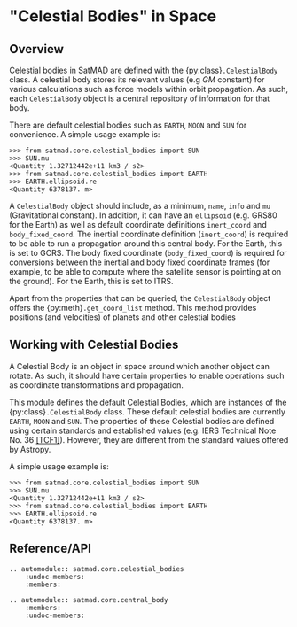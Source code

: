 # "Celestial Bodies" in Space

## Overview
Celestial bodies in SatMAD are defined with the {py:class}`.CelestialBody` class. A celestial body stores its relevant values (e.g $GM$ constant) for various calculations such as force models within orbit propagation. As such, each `CelestialBody` object is a central repository of information for that body.

There are default celestial bodies such as `EARTH`, `MOON` and `SUN` for convenience. A simple usage example is:

    >>> from satmad.core.celestial_bodies import SUN
    >>> SUN.mu
    <Quantity 1.32712442e+11 km3 / s2>
    >>> from satmad.core.celestial_bodies import EARTH
    >>> EARTH.ellipsoid.re
    <Quantity 6378137. m>

A `CelestialBody` object should include, as a minimum, `name`, `info` and `mu` (Gravitational constant). In addition, it can have an `ellipsoid` (e.g. GRS80 for the Earth) as well as default coordinate definitions `inert_coord` and `body_fixed_coord`. The inertial coordinate definition (`inert_coord`) is required to be able to run a propagation around this central body. For the Earth, this is set to GCRS. The body fixed coordinate (`body_fixed_coord`) is required for conversions between the inertial and body fixed coordinate frames (for example, to be able to compute where the satellite sensor is pointing at on the ground). For the Earth, this is set to ITRS.

Apart from the properties that can be queried, the `CelestialBody` object offers the {py:meth}`.get_coord_list` method. This method provides positions (and velocities) of planets and other celestial bodies



## Working with Celestial Bodies

A Celestial Body is an object in space around which another object can rotate. As such, it should have certain properties to enable operations such as coordinate transformations and propagation.

This module defines the default Celestial Bodies, which are instances of the {py:class}`.CelestialBody` class. These  default celestial bodies are currently `EARTH`, `MOON` and `SUN`. The properties of these Celestial bodies are defined using certain standards and established values (e.g. IERS Technical Note No. 36 [[TCF1]](../references.md#time-and-coordinate-frames)). However, they are different from the standard values offered by Astropy.

A simple usage example is:

    >>> from satmad.core.celestial_bodies import SUN
    >>> SUN.mu
    <Quantity 1.32712442e+11 km3 / s2>
    >>> from satmad.core.celestial_bodies import EARTH
    >>> EARTH.ellipsoid.re
    <Quantity 6378137. m>

## Reference/API

```{eval-rst}
.. automodule:: satmad.core.celestial_bodies
    :undoc-members:
    :members:
```

```{eval-rst}
.. automodule:: satmad.core.central_body
    :members:
    :undoc-members:
```
